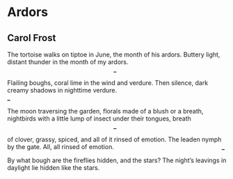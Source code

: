# Ardors
## Carol Frost
The tortoise walks on tiptoe in June,
the month of his ardors.
Buttery light, distant thunder
in the month of my ardors.
                                                              **_**

Flailing boughs, coral lime
in the wind and verdure.
Then silence, dark creamy
shadows in nighttime verdure.
                                                              **_**

The moon traversing the garden,
florals made of a blush or a breath,
nightbirds with a little lump
of insect under their tongues, breath
                                                              **_**

of clover, grassy, spiced,
and all of it rinsed of emotion.
The leaden nymph by the gate.
All, all rinsed of emotion.
                                                              **_**

By what bough are the fireflies
hidden, and the stars?
The night’s leavings in daylight
lie hidden like the stars.